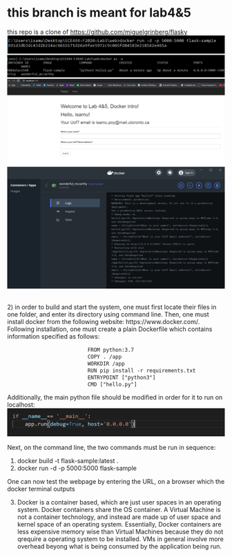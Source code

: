# this branch is meant for lab4&5
this repo is a clone of https://github.com/miguelgrinberg/flasky
![stamp](https://github.com/isamumu/ECE444-F2020-Lab3/blob/docker/docker1000.PNG)
![stamp](https://github.com/isamumu/ECE444-F2020-Lab3/blob/docker/docker1.PNG)
![stamp](https://github.com/isamumu/ECE444-F2020-Lab3/blob/docker/docker3.PNG)
![stamp](https://github.com/isamumu/ECE444-F2020-Lab3/blob/docker/docker2.PNG)


<br>
2) in order to build and start the system, one must first locate their files in one folder, and enter its directory using command line. Then, one must install docker from the following website: https://www.docker.com/. Following installation, one must create a plain Dockerfile which contains information specified as follows: 

                              FROM python:3.7	
                              COPY . /app	
                              WORKDIR /app	
                              RUN pip install -r requirements.txt	
                              ENTRYPOINT ["python3"]	
                              CMD ["hello.py"]

Additionally, the main python file should be modified in order for it to run on localhost: 
![stamp](https://github.com/isamumu/ECE444-F2020-Lab3/blob/docker/localhost.PNG)

Next, on the command line, the two commands must be run in sequence: 
1. docker build -t flask-sample:latest .
2. docker run -d -p 5000:5000 flask-sample

One can now test the webpage by entering the URL, on a browser which the docker terminal outputs

3) Docker is a container based, which are just user spaces in an operating system. Docker containers share the OS container. A Virtual Machine is not a container technology, and instead are made up of user space and kernel space of an operating system. Essentially, Docker containers are less expensive memory wise than Virtual Machines because they do not qrequire a operating system to be installed. VMs in general involve more overhead beyong what is being consumed by the application being run. 
